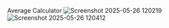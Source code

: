 Average Calculator
![Screenshot 2025-05-26 120219](https://github.com/user-attachments/assets/2768c475-87ae-4f0b-af3e-cda4e3495f3d)
![Screenshot 2025-05-26 120412](https://github.com/user-attachments/assets/ce43211c-1b88-4a84-b2e2-945368688c47)


